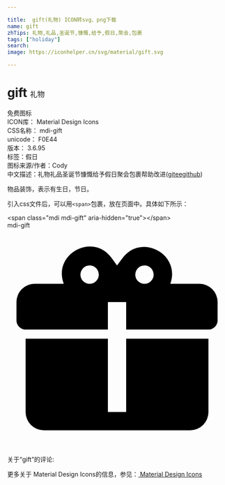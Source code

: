 ```yaml
---

title:  gift(礼物) ICON转svg、png下载
name: gift
zhTips: 礼物,礼品,圣诞节,慷慨,给予,假日,聚会,包裹
tags: ["holiday"]
search: 
image: https://iconhelper.cn/svg/material/gift.svg

---
```


# gift  <small style="font-size: 60%;font-weight: 100">礼物</small>


<div class="detail-page">
<p>
<span><span class="badge-success badge">免费图标</span> </span>
<br/>
<span>
ICON库：
<span class="badge-secondary badge">Material Design Icons</span> 
</span>
<br/>
<span>
CSS名称：
<span class="badge-secondary badge">mdi-gift</span> 
</span>
<br/>
<span>
unicode：
<span class="badge-secondary badge">F0E44</span> 
<copy-btn content='F0E44' btn-title=""></copy-btn>
<copy-btn :content='String.fromCodePoint(parseInt("F0E44", 16))' btn-title="复制U"></copy-btn>
</span>
<br/>
<span>
版本：
<span class="badge-secondary badge">3.6.95</span> 
</span><br/><span>标签：<span class="badge-light badge"><router-link to="/tags/holiday.html">假日</router-link></span></span>
<br/>
<span>图标来源/作者：<span class="badge-light badge">Cody</span></span> 
<br/>
<span class="zh-detail">中文描述：<span class="badge-primary badge">礼物</span><span class="badge-primary badge">礼品</span><span class="badge-primary badge">圣诞节</span><span class="badge-primary badge">慷慨</span><span class="badge-primary badge">给予</span><span class="badge-primary badge">假日</span><span class="badge-primary badge">聚会</span><span class="badge-primary badge">包裹</span><span class="help-link"><span>帮助改进</span>(<a href="https://gitee.com/liuwave/icon-helper/edit/master/json/material/gift.json" target="_blank" rel="noopener noreferrer">gitee</a><a href="https://github.com/liuwave/icon-helper/edit/master/json/material/gift.json" target="_blank" rel="noopener noreferrer">github</a></span>)</span><br/>
</p>
</div><div class="description description alert alert-light">物品装饰，表示有生日，节日。</div>
<div class="alert alert-dark">
  <i class="mdi mdi-gift mdi-48px"></i>
  <i class="mdi mdi-gift mdi-36px"></i>
  <i class="mdi mdi-gift mdi-24px"></i>
  <i class="mdi mdi-gift mdi-18px"></i>
</div>
<div>
  <p>引入css文件后，可以用<code>&lt;span&gt;</code>包裹，放在页面中。具体如下所示：    
  </p>
  <div class="alert alert-primary" style="font-size: 14px">
    &lt;span class="mdi mdi-gift" aria-hidden="true"&gt;&lt;/span&gt;
    <copy-btn content='<span class="mdi mdi-gift" aria-hidden="true"></span>'></copy-btn>
  </div>
  <div class="alert alert-secondary">
    <i class="mdi mdi-gift"
    style="font-size: 24px"
    aria-hidden="true"></i> mdi-gift
    <copy-btn content="mdi-gift" btn-title="复制图标名称"></copy-btn>
  </div>
</div>
<div id="svg" class="svg-wrap">
<svg xmlns="http://www.w3.org/2000/svg" viewBox="0 0 24 24"><path d="M9.06,1.93C7.17,1.92 5.33,3.74 6.17,6H3A2,2 0 0,0 1,8V10A1,1 0 0,0 2,11H11V8H13V11H22A1,1 0 0,0 23,10V8A2,2 0 0,0 21,6H17.83C19,2.73 14.6,0.42 12.57,3.24L12,4L11.43,3.22C10.8,2.33 9.93,1.94 9.06,1.93M9,4C9.89,4 10.34,5.08 9.71,5.71C9.08,6.34 8,5.89 8,5A1,1 0 0,1 9,4M15,4C15.89,4 16.34,5.08 15.71,5.71C15.08,6.34 14,5.89 14,5A1,1 0 0,1 15,4M2,12V20A2,2 0 0,0 4,22H20A2,2 0 0,0 22,20V12H13V20H11V12H2Z" /></svg>
</div>
<detail full-name='mdi-gift'></detail>
<div>
<p>关于“gift”的评论:</p>
</div>
<Vssue title="关于“gift”的评论" ></Vssue>    
<div><p>更多关于 Material Design Icons的信息，参见：<a target="_blank" href="https://iconhelper.cn/material.html"> Material Design Icons</a>
</p></div>
